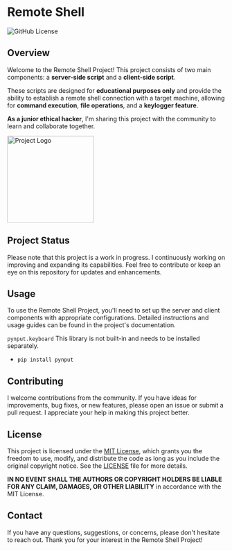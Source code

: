 
# Remote Shell
![GitHub License](https://img.shields.io/badge/license-MIT-blue.svg)

## Overview
Welcome to the Remote Shell Project! This project consists of two main components: a **server-side script** and a **client-side script**.

These scripts are designed for **educational purposes only** and provide the ability to establish a remote shell connection with a target machine, allowing for 
**command execution**, **file operations**, and a **keylogger feature**.

**As a junior ethical hacker**, I'm sharing this project with the community to learn and collaborate together.

<img src="https://lh5.googleusercontent.com/Rz77dewOcHOhOcj3bNmgPR0tBkCE5jFM4HzjY30wmNcjY8nCIXo516UDOHG066Goc3uSgWthqWgCF2ti5S2bqhkRqkOw1xXJ_ck_H0j55Q4Q4CVrLBv9CMuuoXIGaGg1-C5_hYiG" alt="Project Logo" width="200"/>

## Project Status

Please note that this project is a work in progress. I continuously working on improving and expanding its capabilities. Feel free to contribute or keep an eye on this repository for updates and enhancements.

## Usage

To use the Remote Shell Project, you'll need to set up the server and client components with appropriate configurations. Detailed instructions and usage guides can be found in the project's documentation.

`pynput.keyboard` This library is not built-in and needs to be installed separately.

- `pip install pynput`

## Contributing

I welcome contributions from the community. If you have ideas for improvements, bug fixes, or new features, please open an issue or submit a pull request. I appreciate your help in making this project better.


## License

This project is licensed under the [MIT License](LICENSE), which grants you the freedom to use, modify, and distribute the code as long as you include the original copyright notice. See the [LICENSE](LICENSE) file for more details.

**IN NO EVENT SHALL THE AUTHORS OR COPYRIGHT HOLDERS BE LIABLE FOR ANY CLAIM, DAMAGES, OR OTHER LIABILITY** in accordance with the MIT License.


## Contact

If you have any questions, suggestions, or concerns, please don't hesitate to reach out.
Thank you for your interest in the Remote Shell Project!
